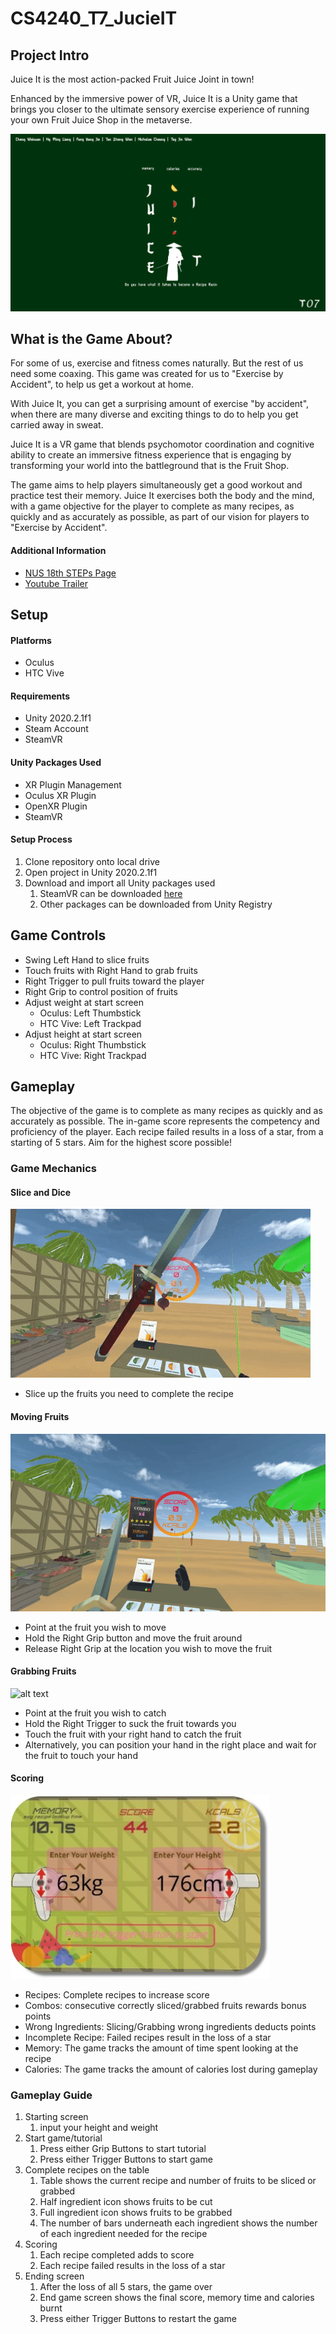 # CS4240_T7_JucieIT

## Project Intro
Juice It is the most action-packed Fruit Juice Joint in town!  

Enhanced by the immersive power of VR, Juice It is a Unity game that 
brings you closer to the ultimate sensory exercise experience of 
running your own Fruit Juice Shop in the metaverse.

![alt text](Images/Poster_landscape.png)

## What is the Game About?
For some of us, exercise and fitness comes naturally. But the rest of
us need some coaxing. This game was created for us to "Exercise by
Accident", to help us get a workout at home. 

With Juice It, you can get a surprising amount of exercise "by
accident", when there are many diverse and exciting things
to do to help you get carried away in sweat. 

Juice It is a VR game that blends psychomotor coordination and
cognitive ability to create an immersive fitness experience that is
engaging by transforming your world into the battleground that
is the Fruit Shop.

The game aims to help players simultaneously
get a good workout and practice test their memory. Juice It exercises
both the body and the mind, with a game objective for the player to complete as
many recipes, as quickly and as accurately as possible, as part of our vision for 
players to "Exercise by Accident".

#### Additional Information 
* [NUS 18th STEPs Page](https://uvents.nus.edu.sg/event/20th-steps/module/CS4240/project/7)
* [Youtube Trailer](https://youtu.be/iJCVowHiigQ)

## Setup

#### Platforms
* Oculus
* HTC Vive

#### Requirements
* Unity 2020.2.1f1
* Steam Account
* SteamVR

#### Unity Packages Used
* XR Plugin Management
* Oculus XR Plugin
* OpenXR Plugin
* SteamVR

#### Setup Process
1. Clone repository onto local drive
2. Open project in Unity 2020.2.1f1
3. Download and import all Unity packages used
   1. SteamVR can be downloaded [here](https://assetstore.unity.com/packages/tools/integration/steamvr-plugin-32647)
   2. Other packages can be downloaded from Unity Registry

## Game Controls
* Swing Left Hand to slice fruits
* Touch fruits with Right Hand to grab fruits
* Right Trigger to pull fruits toward the player
* Right Grip to control position of fruits
* Adjust weight at start screen
  * Oculus: Left Thumbstick
  * HTC Vive: Left Trackpad
* Adjust height at start screen
  * Oculus: Right Thumbstick
  * HTC Vive: Right Trackpad

## Gameplay
The objective of the game is to complete as many recipes as quickly
and as accurately as possible. 
The in-game score represents the competency and proficiency of the player.
Each recipe failed results in a loss of a star, from a starting of 5 stars.
Aim for the highest score possible!

### Game Mechanics
#### Slice and Dice
![alt text](Images/slicing.gif)
* Slice up the fruits you need to complete the recipe

#### Moving Fruits
![alt text](Images/moving.gif)
* Point at the fruit you wish to move
* Hold the Right Grip button and move the fruit around
* Release Right Grip at the location you wish to move the fruit

#### Grabbing Fruits
![alt text](Images/sucking.gif)
* Point at the fruit you wish to catch 
* Hold the Right Trigger to suck the fruit towards you
* Touch the fruit with your right hand to catch the fruit 
* Alternatively, you can position your hand in the right place and wait for the fruit to touch your hand

#### Scoring
![alt text](Images/score.jpg)
* Recipes: Complete recipes to increase score
* Combos: consecutive correctly sliced/grabbed fruits rewards bonus points
* Wrong Ingredients: Slicing/Grabbing wrong ingredients deducts points
* Incomplete Recipe: Failed recipes result in the loss of a star
* Memory: The game tracks the amount of time spent looking at the recipe
* Calories: The game tracks the amount of calories lost during gameplay

### Gameplay Guide
1. Starting screen
   1. input your height and weight
2. Start game/tutorial
   1. Press either Grip Buttons to start tutorial
   2. Press either Trigger Buttons to start game
3. Complete recipes on the table
   1. Table shows the current recipe and number of fruits to be sliced or grabbed
   2. Half ingredient icon shows fruits to be cut
   3. Full ingredient icon shows fruits to be grabbed
   4. The number of bars underneath each ingredient shows the number of each ingredient needed for the recipe
4. Scoring
   1. Each recipe completed adds to score
   2. Each recipe failed results in the loss of a star
5. Ending screen
   1. After the loss of all 5 stars, the game over
   2. End game screen shows the final score, memory time and calories burnt
   3. Press either Trigger Buttons to restart the game

